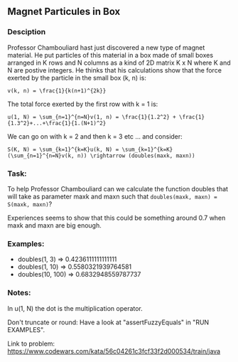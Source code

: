 ## Magnet Particules in Box

### Desciption
Professor Chambouliard hast just discovered a new type of magnet material. 
He put particles of this material in a box made of small boxes arranged in K rows and N columns as a kind of 2D matrix K x N where K and N are postive integers. 
He thinks that his calculations show that the force exerted by the particle in the small box (k, n) is:

```
v(k, n) = \frac{1}{k(n+1)^{2k}}
```

The total force exerted by the first row with k = 1 is:

```
u(1, N) = \sum_{n=1}^{n=N}v(1, n) = \frac{1}{1.2^2} + \frac{1}{1.3^2}+...+\frac{1}{1.(N+1)^2}
```

We can go on with k = 2 and then k = 3 etc ... and consider:

```
S(K, N) = \sum_{k=1}^{k=K}u(k, N) = \sum_{k=1}^{k=K}(\sum_{n=1}^{n=N}v(k, n)) \rightarrow (doubles(maxk, maxn))
```

### Task:
To help Professor Chambouliard can we calculate the function doubles that will take as parameter maxk and maxn 
such that `doubles(maxk, maxn) = S(maxk, maxn)`? 

Experiences seems to show that this could be something around 0.7 when maxk and maxn are big enough.

### Examples:
* doubles(1, 3)  => 0.4236111111111111
* doubles(1, 10) => 0.5580321939764581
* doubles(10, 100) => 0.6832948559787737

### Notes:
In u(1, N) the dot is the multiplication operator.

Don't truncate or round: Have a look at "assertFuzzyEquals" in "RUN EXAMPLES".

Link to problem: https://www.codewars.com/kata/56c04261c3fcf33f2d000534/train/java